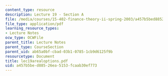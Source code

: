 ```yaml
---
content_type: resource
description: Lecture 19 - Section A
file: /media/courses/15-402-finance-theory-ii-spring-2003/a457b5bed88526ea5153fcaab30ef773_lec19arealoptions.pdf
file_type: application/pdf
learning_resource_types:
- Lecture Notes
ocw_type: OCWFile
parent_title: Lecture Notes
parent_type: CourseSection
parent_uid: ab65a0bf-cbad-03b1-0785-1cb9d6125f9b
resourcetype: Document
title: lec19arealoptions.pdf
uid: a457b5be-d885-26ea-5153-fcaab30ef773
---
```

